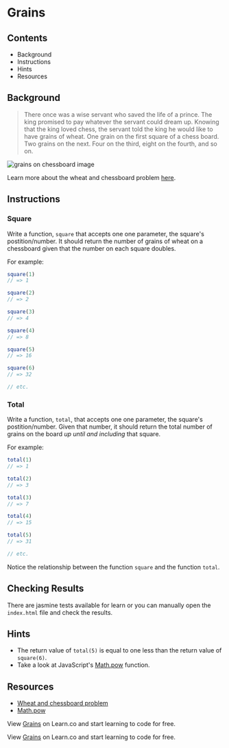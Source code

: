 

# Grains

## Contents

* Background
* Instructions
* Hints
* Resources

## Background

> There once was a wise servant who saved the life of a prince. The king promised to pay whatever the servant could dream up. Knowing that the king loved chess, the servant told the king he would like to have grains of wheat. One grain on the first square of a chess board. Two grains on the next. Four on the third, eight on the fourth, and so on.

![grains on chessboard image](https://s3-us-west-2.amazonaws.com/web-dev-readme-photos/js/grains.png)

Learn more about the wheat and chessboard problem [here](http://en.wikipedia.org/wiki/Wheat_and_chessboard_problem).

## Instructions

### Square

Write a function, `square` that accepts one one parameter, the square's postition/number. It should return the number of grains of wheat on a chessboard given that the number on each square doubles.

For example:

```javascript
square(1)
// => 1

square(2)
// => 2

square(3)
// => 4

square(4)
// => 8

square(5)
// => 16

square(6)
// => 32

// etc.
```

### Total

Write a function, `total`, that accepts one one parameter, the square's postition/number. Given that number, it should return the total number of grains on the board *up until and including* that square.

For example:

```javascript
total(1)
// => 1

total(2)
// => 3

total(3)
// => 7

total(4)
// => 15

total(5)
// => 31

// etc.
```

Notice the relationship between the function `square` and the function `total`.

## Checking Results
There are jasmine tests available for learn or you can manually open the `index.html` file and check the results.

## Hints

* The return value of `total(5)` is equal to one less than the return value of `square(6)`.
* Take a look at JavaScript's [Math.pow](https://developer.mozilla.org/en-US/docs/Web/JavaScript/Reference/Global_Objects/Math/pow) function.

## Resources

* [Wheat and chessboard problem](http://en.wikipedia.org/wiki/Wheat_and_chessboard_problem)
* [Math.pow](https://developer.mozilla.org/en-US/docs/Web/JavaScript/Reference/Global_Objects/Math/pow)

<p data-visibility='hidden'>View <a href='https://learn.co/lessons/grains.js' title='Grains'>Grains</a> on Learn.co and start learning to code for free.</p>

<p data-visibility='hidden'>View <a href='https://learn.co/lessons/grains.js'>Grains</a> on Learn.co and start learning to code for free.</p>
